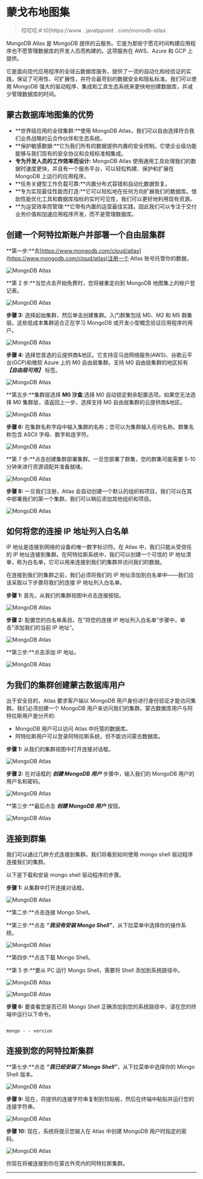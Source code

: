 # 蒙戈布地图集

> 哎哎哎:# t0]https://www . javatppoint . com/monodb-atlas

MongoDB Atlas 是 MongoDB 提供的云服务。它是为那些宁愿花时间构建应用程序也不愿管理数据库的开发人员而构建的。这项服务在 AWS、Azure 和 GCP 上提供。

它是面向现代应用程序的全球云数据库服务，提供了一流的自动化和经验证的实践，保证了可用性、可扩展性，并符合最苛刻的数据安全和隐私标准。我们可以使用 MongoDB 强大的驱动程序、集成和工具生态系统来更快地创建数据库，并减少管理数据库的时间。

## 蒙古数据库地图集的优势

*   **世界级应用的全球集群:**使用 MongoDB Atlas，我们可以自由选择符合我们业务战略的云合作伙伴和生态系统。
*   **保护敏感数据:**它为我们所有的数据提供内置的安全控制。它使企业级功能能够与我们现有的安全协议和合规标准相集成。
*   **专为开发人员的工作效率而设计:** MongoDB Atlas 使用通用工具处理我们的数据时速度更快，并且有一个服务平台，可以轻松构建、保护和扩展在 MongoDB 上运行的应用程序。
*   **任务关键型工作负载可靠:**内置分布式容错和自动化数据恢复。
*   **专为实现最佳性能而打造:**它可以轻松地在任何方向扩展我们的数据库。借助性能优化工具和数据库指标的实时可见性，我们可以更好地利用现有资源。
*   **为运营效率而管理:**它带有内置的运营最佳实践，因此我们可以专注于交付业务价值和加速应用程序开发，而不是管理数据库。

## 创建一个阿特拉斯账户并部署一个自由层集群

**第一步:**去[https://www.mongodb.com/cloud/atlas](https://www.mongodb.com/cloud/atlas)注册一个 Atlas 账号托管你的数据。

![MongoDB Atlas](img/5712f1dda0004717d5fba74f3bb082e8.png)

**第 2 步:**当您点击开始免费时，您将被重定向到 MongoDB 地图集上的帐户登记表。

![MongoDB Atlas](img/f626a73c1b6066ac85f39fd8a69dc058.png)

**步骤 3:** 选择起始集群，然后单击创建集群。入门群集包括 M0、M2 和 M5 群集层。这些低成本集群适合正在学习 MongoDB 或开发小型概念验证应用程序的用户。

![MongoDB Atlas](img/e65bfeabd8d008c7550fee9eae12152f.png)

**步骤 4:** 选择您首选的云提供商&地区。它支持亚马逊网络服务(AWS)、谷歌云平台(GCP)和微软 Azure 上的 M0 自由层集群。支持 M0 自由层集群的地区标有 ***【自由层可用】*** 标签。

![MongoDB Atlas](img/e522e8ec9889296f1574d1988abd83ff.png)

**第五步:**集群层选择 **M0 沙盒**:选择 M0 自动锁定剩余配置选项。如果您无法选择 M0 集群层，请返回上一步，选择支持 M0 自由层集群的云提供商&地区。

![MongoDB Atlas](img/829ef83e4d28ac190b12e4552e93e134.png)

**步骤 6:** 在集群名称字段中输入集群的名称；您可以为集群输入任何名称。群集名称包含 ASCII 字母、数字和连字符。

![MongoDB Atlas](img/08bb94da7f956141369e5b339ef91dc0.png)

**第 7 步:**点击创建集群部署集群。一旦您部署了群集，您的群集可能需要 5-10 分钟来进行资源调配并准备就绪。

![MongoDB Atlas](img/da95e6e4fa2c41f375717403966b7a58.png)

**步骤 8:** 一旦我们注册，Atlas 会自动创建一个默认的组织和项目，我们可以在其中部署我们的第一个集群。我们可以稍后添加其他组织和项目。

![MongoDB Atlas](img/fc9aef3c0374eaaa80b161a22c005cc8.png)

## 如何将您的连接 IP 地址列入白名单

IP 地址是连接到网络的设备的唯一数字标识符。在 Atlas 中，我们只能从受信任的 IP 地址连接到集群。在阿特拉斯系统中，我们可以创建一个可信的 IP 地址清单，称为白名单，它可以用来连接到我们的集群并访问我们的数据。

在连接到我们的集群之前，我们必须将我们的 IP 地址添加到白名单中——我们应该采取以下步骤将我们的连接 IP 地址列入白名单。

**步骤 1:** 首先，从我们的集群视图中点击连接按钮。

![MongoDB Atlas](img/df8a6b842b1c7c5beda9c4cbed21bc4e.png)

**步骤 2:** 配置您的白名单条目。在“将您的连接 IP 地址列入白名单”步骤中，单击“添加我们的当前 IP 地址”。

![MongoDB Atlas](img/3cb5ca203e937fac31cd62bfc1cbd70a.png)

**第三步:**点击添加 IP 地址。

![MongoDB Atlas](img/f835b7fd21bed2356f26764a59c1aa70.png)

## 为我们的集群创建蒙古数据库用户

出于安全目的，Atlas 要求客户端以 MongoDB 用户身份进行身份验证才能访问集群。我们必须创建一个 MongoDB 用户来访问我们的集群。蒙古数据库用户与阿特拉斯用户是分开的:

*   MongoDB 用户可以访问 Atlas 中托管的数据库。
*   阿特拉斯用户可以登录阿特拉斯系统，但不能访问蒙古数据库。

**步骤 1:** 从我们的集群视图中打开连接对话框。

![MongoDB Atlas](img/0d909f387d05318ca4870d1bf13610f2.png)

**步骤 2:** 在对话框的 ***创建 MongoDB 用户*** 步骤中，输入我们的 MongoDB 用户的用户名和密码。

![MongoDB Atlas](img/cdca31b2eaf9dabcdf678f8e186f4def.png)

**第三步:**最后点击 ***创建 MongoDB 用户*** 按钮。

![MongoDB Atlas](img/da6f4ee5aa71298a6e120e8aeb188d2c.png)

## 连接到群集

我们可以通过几种方式连接到集群。我们将看到如何使用 mongo shell 驱动程序连接我们的集群。

以下是下载和安装 mongo shell 驱动程序的步骤。

**步骤 1:** 从集群中打开连接对话框。

![MongoDB Atlas](img/5af27a922b7a883b2d111ebb0d6b9bdf.png)

**第二步:**点击连接 Mongo Shell。

**第三步:**点击 ***“我没有安装 Mongo Shell”***，从下拉菜单中选择你的操作系统。

![MongoDB Atlas](img/d78f5bdce9e989cf8084c1e3f8857554.png)

**第四步:**点击下载 Mongo Shell。

**第 5 步:**要从 PC 运行 Mongo Shell，需要将 Shell 添加到系统路径中。

![MongoDB Atlas](img/dc9456b7e815de1cdf168e4643cfd101.png)

![MongoDB Atlas](img/e00619990f8875abf2d63f9eb33b04e5.png)

**步骤 6:** 要查看您是否已将 Mongo Shell 正确添加到您的系统路径中，请在您的终端中运行以下命令。

```

mongo - - version

```

## 连接到您的阿特拉斯集群

**第七步:**点击 ***“我已经安装了 Mongo Shell”***，从下拉菜单中选择你的 Mongo Shell 版本。

![MongoDB Atlas](img/67e69050488019cd7740869a88c16175.png)

**步骤 9:** 现在，将提供的连接字符串复制到剪贴板，然后在终端中粘贴并运行您的连接字符串。

![MongoDB Atlas](img/b9d7358dea2e8a4c60fe63166bd3553b.png)

**步骤 10:** 现在，系统将提示您输入在 Atlas 中创建 MongoDB 用户时指定的密码。

![MongoDB Atlas](img/6949ea87304642cb47b7bfcf96d689cc.png)

你现在将被连接到你在蒙古外壳内的阿特拉斯集群。

* * *